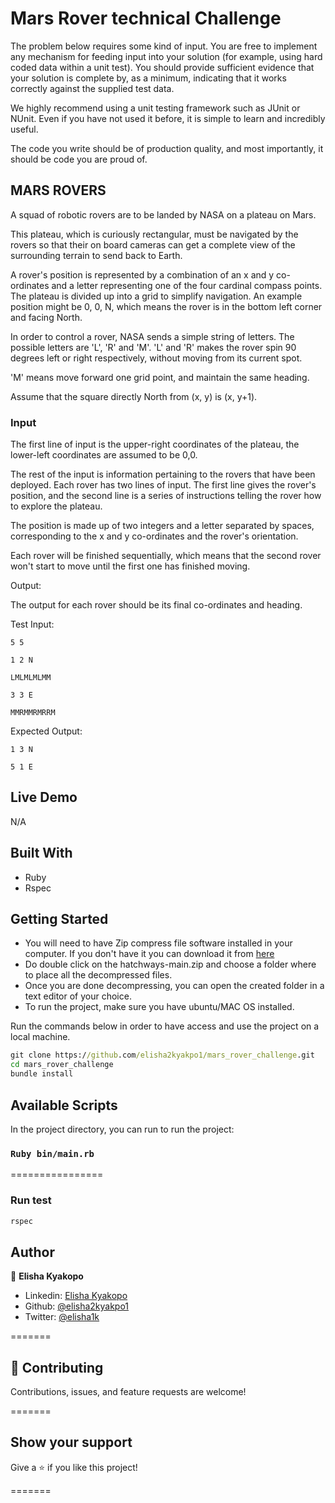 # Mars Rover technical Challenge

The problem below requires some kind of input. You are free to implement any mechanism for feeding input into your solution (for example, using hard coded data within a unit test). You should provide sufficient evidence that your solution is complete by, as a minimum, indicating that it works correctly against the supplied test data.

We highly recommend using a unit testing framework such as JUnit or NUnit. Even if you have not used it before, it is simple to learn and incredibly useful.

The code you write should be of production quality, and most importantly, it should be code you are proud of.

## MARS ROVERS

A squad of robotic rovers are to be landed by NASA on a plateau on Mars.

This plateau, which is curiously rectangular, must be navigated by the rovers so that their on board cameras can get a complete view of the surrounding terrain to send back to Earth.

A rover's position is represented by a combination of an x and y co-ordinates and a letter representing one of the four cardinal compass points. The plateau is divided up into a grid to simplify navigation. An example position might be 0, 0, N, which means the rover is in the bottom left corner and facing North.

In order to control a rover, NASA sends a simple string of letters. The possible letters are 'L', 'R' and 'M'. 'L' and 'R' makes the rover spin 90 degrees left or right respectively, without moving from its current spot.

'M' means move forward one grid point, and maintain the same heading.

Assume that the square directly North from (x, y) is (x, y+1).

### Input

The first line of input is the upper-right coordinates of the plateau, the lower-left coordinates are assumed to be 0,0.

The rest of the input is information pertaining to the rovers that have been deployed. Each rover has two lines of input. The first line gives the rover's position, and the second line is a series of instructions telling the rover how to explore the plateau.

The position is made up of two integers and a letter separated by spaces, corresponding to the x and y co-ordinates and the rover's orientation.

Each rover will be finished sequentially, which means that the second rover won't start to move until the first one has finished moving.

Output:

The output for each rover should be its final co-ordinates and heading.

Test Input:

```CMD
5 5

1 2 N

LMLMLMLMM

3 3 E

MMRMMRMRRM
```

Expected Output:

```CMD
1 3 N

5 1 E
```

## Live Demo

N/A

## Built With

- Ruby
- Rspec

## Getting Started

- You will need to have Zip compress file software installed in your computer. If you don't have it you can download it from [here](https://www.7-zip.org/download.html)
- Do double click on the hatchways-main.zip and choose a folder where to place all the decompressed files.
- Once you are done decompressing, you can open the created folder in a text editor of your choice.
- To run the project, make sure you have ubuntu/MAC OS installed.

Run the commands below in order to have access and use the project on a local machine.

```cmd
git clone https://github.com/elisha2kyakpo1/mars_rover_challenge.git
cd mars_rover_challenge
bundle install
```

## Available Scripts

In the project directory, you can run to run the project:

### `Ruby bin/main.rb`

================

### Run test

```cmd
rspec
```

## Author

👤 **Elisha Kyakopo**

- Linkedin: [Elisha Kyakopo](https://www.linkedin.com/in/elisha-kyakopo/)
- Github: [@elisha2kyakpo1](https://github.com/elisha2kyakpo1)
- Twitter: [@elisha1k](https://twitter.com/Elisha1k)

=======

## 🤝 Contributing

Contributions, issues, and feature requests are welcome!

=======

## Show your support

Give a ⭐️ if you like this project!

=======

